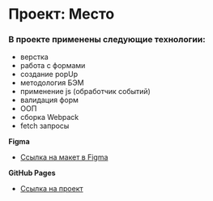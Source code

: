 # Проект: Место

### В проекте применены следующие технологии:

- верстка
- работа с формами
- создание popUp
- методология БЭМ
- применение js (обработчик событий)
- валидация форм
- ООП
- сборка Webpack
- fetch запросы

**Figma**

- [Ссылка на макет в Figma](https://www.figma.com/file/2cn9N9jSkmxD84oJik7xL7/JavaScript.-Sprint-4?node-id=0%3A1)

**GitHub Pages**

- [Ссылка на проект](https://nataliapushkina.github.io/mesto/)
